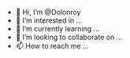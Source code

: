 - 👋 Hi, I’m @Dolonroy
- 👀 I’m interested in ...
- 🌱 I’m currently learning ...
- 💞️ I’m looking to collaborate on ...
- 📫 How to reach me ...

<!---
Dolonroy/Dolonroy is a ✨ special ✨ repository because its `README.md` (this file) appears on your GitHub profile.
You can click the Preview link to take a look at your changes.
--->
